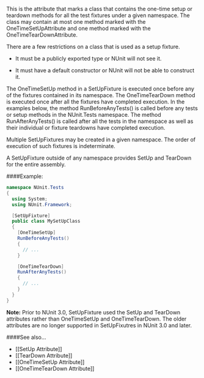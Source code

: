 This is the attribute that marks a class that contains the one-time
setup or teardown methods for all the test fixtures under a given
namespace. The class may contain at most one method marked with the
OneTimeSetUpAttribute and one method marked with the OneTimeTearDownAttribute.
	
There are a few restrictions on a class that is used as a setup fixture.

 * It must be a publicly exported type or NUnit will not see it.

 * It must have a default constructor or NUnit will not be able to construct it.

The OneTimeSetUp method in a SetUpFixture is executed once before any of the fixtures
contained in its namespace. The OneTimeTearDown method is executed once after all the 
fixtures have completed execution. In the examples below, the method RunBeforeAnyTests()
is called before any tests or setup methods in the NUnit.Tests namespace. The method
RunAfterAnyTests() is called after all the tests in the namespace as well as their
individual or fixture teardowns have completed execution.

Multiple SetUpFixtures may be created in a given namespace. The order of execution
of such fixtures is indeterminate.

A SetUpFixture outside of any namespace provides SetUp and TearDown for the entire assembly.

####Example:

```C#
namespace NUnit.Tests
{
  using System;
  using NUnit.Framework;

  [SetUpFixture]
  public class MySetUpClass
  {
    [OneTimeSetUp]
	RunBeforeAnyTests()
	{
	  // ...
	}

    [OneTimeTearDown]
	RunAfterAnyTests()
	{
	  // ...
	}
  }
}
```

<b>Note:</b> Prior to NUnit 3.0, SetUpFixture used the SetUp and 
TearDown attributes rather than OneTimeSetUp and OneTimeTearDown.
The older attributes are no longer supported in SetUpFixutres
in NUnit 3.0 and later.


####See also...

 * [[SetUp Attribute]]
 * [[TearDown Attribute]]
 * [[OneTimeSetUp Attribute]]
 * [[OneTimeTearDown Attribute]]

